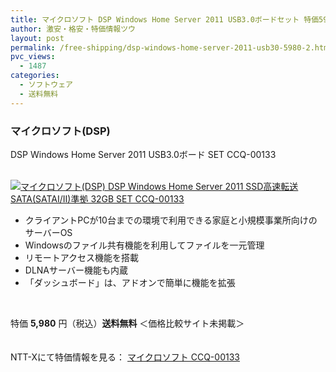```yaml
---
title: マイクロソフト DSP Windows Home Server 2011 USB3.0ボードセット 特価5980円！送料無料！
author: 激安・格安・特価情報ツウ
layout: post
permalink: /free-shipping/dsp-windows-home-server-2011-usb30-5980-2.html
pvc_views:
  - 1487
categories:
  - ソフトウェア
  - 送料無料
---
```

### マイクロソフト(DSP)  
DSP Windows Home Server 2011 USB3.0ボード SET CCQ-00133

<div class="img-bg2 img_L">
  <a href="http://px.a8.net/svt/ejp?a8mat=ZYP6S+8IMA3E+S1Q+BWGDT&#038;a8ejpredirect=http://nttxstore.jp/_II_QZX0005603" target="_blank"><br /> <img border="0" alt="マイクロソフト(DSP) DSP Windows Home Server 2011 SSD高速転送 SATA(SATAI/II)準拠 32GB SET CCQ-00133" src="http://i0.wp.com/image.nttxstore.jp/l2_images/Q/QZ/QZX0005603.jpg?w=120" data-recalc-dims="1" /></a>
</div>

<!--more-->

  * クライアントPCが10台までの環境で利用できる家庭と小規模事業所向けのサーバーOS
  * Windowsのファイル共有機能を利用してファイルを一元管理
  * リモートアクセス機能を搭載
  * DLNAサーバー機能も内蔵
  * 「ダッシュボード」は、アドオンで簡単に機能を拡張

<br clear="all" />

特価 <span class="tokka-price"><strong>5,980</strong></span> 円（税込）**送料無料** ＜価格比較サイト未掲載＞

　  
NTT-Xにて特価情報を見る： <span class="fs150p"><a href="http://px.a8.net/svt/ejp?a8mat=ZYP6S+8IMA3E+S1Q+BWGDT&#038;a8ejpredirect=http://nttxstore.jp/_II_QZX0005603" target="_blank">マイクロソフト CCQ-00133</a></span>